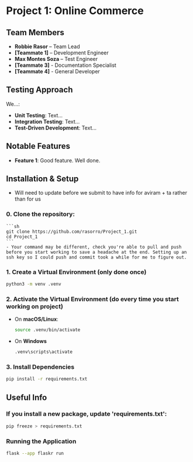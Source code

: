 # Project 1: Online Commerce


## Team Members
- **Robbie Rasor** – Team Lead
- **[Teammate 1]** – Development Engineer
- **Max Montes Soza** – Test Engineer
- **[Teammate 3]** - Documentation Specialist
- **[Teammate 4]** - General Developer


## Testing Approach
We...:

- **Unit Testing**: Text...
- **Integration Testing**: Text...
- **Test-Driven Development**: Text...

## Notable Features
- **Feature 1**: Good feature. Well done.

## Installation & Setup
- Will need to update before we submit to have info for aviram + ta rather than for us

### **0. Clone the repository:**
    ```sh
    git clone https://github.com/rasorro/Project_1.git
    cd Project_1
    ```
    - Your command may be different, check you're able to pull and push before you start working to save a headache at the end. Setting up an ssh key so I could push and commit took a while for me to figure out.

### **1. Create a Virtual Environment (only done once)**
```sh
python3 -m venv .venv
```

### **2. Activate the Virtual Environment (do every time you start working on project)**
- On **macOS/Linux**:
    ```sh
    source .venv/bin/activate
    ```
- On **Windows**
    ```sh
    .venv\scripts\activate
    ```
### **3. Install Dependencies**
```sh
pip install -r requirements.txt
```
## Useful Info

### If you install a new package, update 'requirements.txt':
```sh
pip freeze > requirements.txt
```

### Running the Application
```sh
flask --app flaskr run
```

